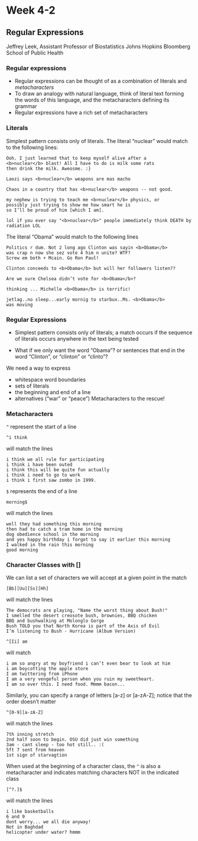 Week 4-2
========

## Regular Expressions
Jeffrey Leek,
Assistant Professor of Biostatistics
Johns Hopkins Bloomberg School of Public Health

### Regular expressions
- Regular expressions can be thought of as a combination of literals and *metacharacters*
- To draw an analogy with natural language, think of literal text forming the words of this language, and the metacharacters defining its grammar
- Regular expressions have a rich set of metacharacters

### Literals
Simplest pattern consists only of literals. The literal “nuclear” would match to the following lines:
```
Ooh. I just learned that to keep myself alive after a
<b>nuclear</b> blast! All I have to do is milk some rats
then drink the milk. Aweosme. :}

Laozi says <b>nuclear</b> weapons are mas macho

Chaos in a country that has <b>nuclear</b> weapons -- not good.

my nephew is trying to teach me <b>nuclear</b> physics, or 
possibly just trying to show me how smart he is 
so I’ll be proud of him [which I am].

lol if you ever say "<b>nuclear</b>" people immediately think DEATH by radiation LOL
```

The literal “Obama” would match to the following lines
```
Politics r dum. Not 2 long ago Clinton was sayin <b>Obama</b>
was crap n now she sez vote 4 him n unite? WTF?
Screw em both + Mcain. Go Ron Paul!

Clinton conceeds to <b>Obama</b> but will her followers listen??

Are we sure Chelsea didn’t vote for <b>Obama</b>?

thinking ... Michelle <b>Obama</b> is terrific!

jetlag..no sleep...early mornig to starbux..Ms. <b>Obama</b>
was moving
```

### Regular Expressions
- Simplest pattern consists only of literals; a match occurs if the sequence of literals occurs anywhere in the text being tested

- What if we only want the word “Obama”? or sentences that end in the word “Clinton”, or “clinton” or “clinto”?

We need a way to express

- whitespace word boundaries
- sets of literals
- the beginning and end of a line
- alternatives (“war” or “peace”) Metacharacters to the rescue!

### Metacharacters
`^` represent the start of a line
```
^i think
```
will match the lines
```
i think we all rule for participating
i think i have been outed
i think this will be quite fun actually
i think i need to go to work
i think i first saw zombo in 1999.
```

`$` represents the end of a line
```
morning$
```
will match the lines
```
well they had something this morning
then had to catch a tram home in the morning
dog obedience school in the morning
and yes happy birthday i forgot to say it earlier this morning
I walked in the rain this morning
good morning
```

### Character Classes with []
We can list a set of characters we will accept at a given point in the match

```
[Bb][Uu][Ss][Hh]
```
will match the lines
```
The democrats are playing, "Name the worst thing about Bush!"
I smelled the desert creosote bush, brownies, BBQ chicken
BBQ and bushwalking at Molonglo Gorge
Bush TOLD you that North Korea is part of the Axis of Evil
I’m listening to Bush - Hurricane (Album Version)
```

```
^[Ii] am
```
will match
```
i am so angry at my boyfriend i can’t even bear to look at him
i am boycotting the apple store
I am twittering from iPhone
I am a very vengeful person when you ruin my sweetheart.
I am so over this. I need food. Mmmm bacon...
```

Similarly, you can specify a range of letters [a-z] or [a-zA-Z]; notice that the order doesn’t matter
```
^[0-9][a-zA-Z]
```
will match the lines
```
7th inning stretch
2nd half soon to begin. OSU did just win something
3am - cant sleep - too hot still.. :(
5ft 7 sent from heaven
1st sign of starvagtion
```

When used at the beginning of a character class, the `^` is also a metacharacter and indicates matching characters NOT in the indicated class
```
[^?.]$
```
will match the lines
```
i like basketballs
6 and 9
dont worry... we all die anyway!
Not in Baghdad
helicopter under water? hmmm
```